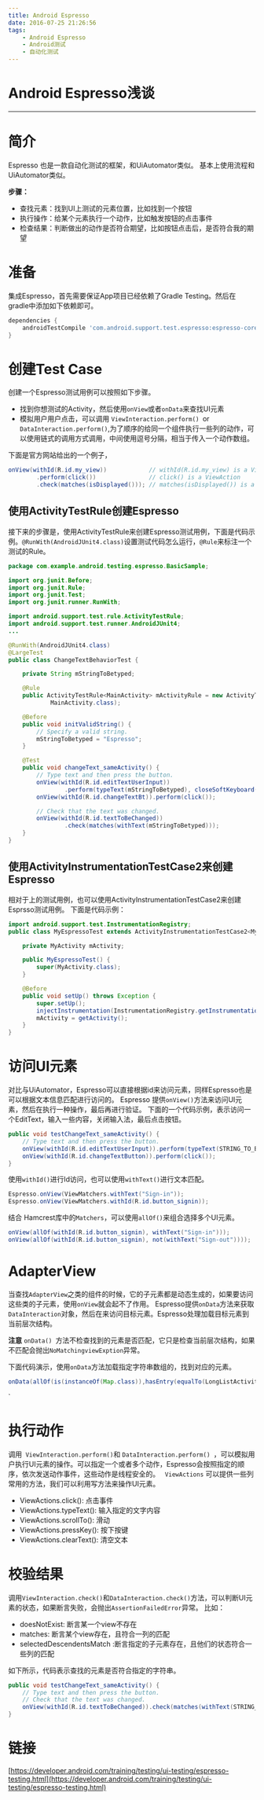 ```yaml
---
title: Android Espresso
date: 2016-07-25 21:26:56
tags:
	- Android Espresso
	- Android测试
	- 自动化测试
---
```



# Android Espresso浅谈

- - - - -

# 简介

Espresso 也是一款自动化测试的框架，和UiAutomator类似。
基本上使用流程和UiAutomator类似。

<!-- more -->

**步骤：**

* 查找元素：找到UI上测试的元素位置，比如找到一个按钮
* 执行操作：给某个元素执行一个动作，比如触发按钮的点击事件
* 检查结果：判断做出的动作是否符合期望，比如按钮点击后，是否符合我的期望

# 准备
集成Espresso，首先需要保证App项目已经依赖了Gradle Testing。然后在gradle中添加如下依赖即可。

```groovy
dependencies {
    androidTestCompile 'com.android.support.test.espresso:espresso-core:2.2.1'
}
```
# 创建Test Case
创建一个Espresso测试用例可以按照如下步骤。
* 找到你想测试的Activity，然后使用`onView`或者`onData`来查找UI元素
* 模拟用户用户点击，可以调用 `ViewInteraction.perform() `or` DataInteraction.perform()`,为了顺序的给同一个组件执行一些列的动作，可以使用链式的调用方式调用，中间使用逗号分隔，相当于传入一个动作数组。

下面是官方网站给出的一个例子，
```java
onView(withId(R.id.my_view))            // withId(R.id.my_view) is a ViewMatcher
        .perform(click())               // click() is a ViewAction
        .check(matches(isDisplayed())); // matches(isDisplayed()) is a ViewAssertion
```
## 使用ActivityTestRule创建Espresso
接下来的步骤是，使用ActivityTestRule来创建Espresso测试用例，下面是代码示例。`@RunWith(AndroidJUnit4.class)`设置测试代码怎么运行，`@Rule`来标注一个测试的Rule。

```java
package com.example.android.testing.espresso.BasicSample;

import org.junit.Before;
import org.junit.Rule;
import org.junit.Test;
import org.junit.runner.RunWith;

import android.support.test.rule.ActivityTestRule;
import android.support.test.runner.AndroidJUnit4;
...

@RunWith(AndroidJUnit4.class)
@LargeTest
public class ChangeTextBehaviorTest {

    private String mStringToBetyped;

    @Rule
    public ActivityTestRule<MainActivity> mActivityRule = new ActivityTestRule<>(
            MainActivity.class);

    @Before
    public void initValidString() {
        // Specify a valid string.
        mStringToBetyped = "Espresso";
    }

    @Test
    public void changeText_sameActivity() {
        // Type text and then press the button.
        onView(withId(R.id.editTextUserInput))
                .perform(typeText(mStringToBetyped), closeSoftKeyboard());
        onView(withId(R.id.changeTextBt)).perform(click());

        // Check that the text was changed.
        onView(withId(R.id.textToBeChanged))
                .check(matches(withText(mStringToBetyped)));
    }
}
```

## 使用ActivityInstrumentationTestCase2来创建Espresso
相对于上的测试用例，也可以使用ActivityInstrumentationTestCase2来创建Esprsso测试用例。
下面是代码示例：
```java
import android.support.test.InstrumentationRegistry;
public class MyEspressoTest extends ActivityInstrumentationTestCase2<MyActivity> {

    private MyActivity mActivity;

    public MyEspressoTest() {
        super(MyActivity.class);
    }

    @Before
    public void setUp() throws Exception {
        super.setUp();
        injectInstrumentation(InstrumentationRegistry.getInstrumentation());
        mActivity = getActivity();
    }
}
```
# 访问UI元素
对比与UiAutomator，Espresso可以直接根据id来访问元素，同样Espresso也是可以根据文本信息匹配进行访问的。
Espresso 提供` onView() `方法来访问UI元素，然后在执行一种操作，最后再进行验证。
下面的一个代码示例，表示访问一个EditText，输入一些内容，关闭输入法，最后点击按钮。
```java
public void testChangeText_sameActivity() {
    // Type text and then press the button.
    onView(withId(R.id.editTextUserInput)).perform(typeText(STRING_TO_BE_TYPED), closeSoftKeyboard());
    onView(withId(R.id.changeTextButton)).perform(click());
}
```
使用`withId()`进行Id访问，也可以使用`withText()`进行文本匹配。
```java
Espresso.onView(ViewMatchers.withText("Sign-in"));
Espresso.onView(ViewMatchers.withId(R.id.button_signin));
```
结合 Hamcrest库中的`Matchers`，可以使用`allOf()`来组合选择多个UI元素。
```java
onView(allOf(withId(R.id.button_signin), withText("Sign-in")));
onView(allOf(withId(R.id.button_signin), not(withText("Sign-out"))));
```
# AdapterView
当查找`AdapterView`之类的组件的时候，它的子元素都是动态生成的，如果要访问这些类的子元素，使用`onView`就会起不了作用。
Espresso提供`onData`方法来获取` DataInteraction `对象，然后在来访问目标元素。Espresso处理加载目标元素到当前层次结构。

**注意**
`onData() `方法不检查找到的元素是否匹配，它只是检查当前层次结构，如果不匹配会抛出`NoMatchingviewExption`异常。

下面代码演示，使用`onData`方法加载指定字符串数组的，找到对应的元素。
```java
onData(allOf(is(instanceOf(Map.class)),hasEntry(equalTo(LongListActivity.ROW_TEXT), is(str))));
```
`
# 执行动作
调用` ViewInteraction.perform()`和 `DataInteraction.perform() `，可以模拟用户执行UI元素的操作。可以指定一个或者多个动作，Espresso会按照指定的顺序，依次发送动作事件，这些动作是线程安全的。
` ViewActions` 可以提供一些列常用的方法，我们可以利用写方法来操作UI元素。

* ViewActions.click():  点击事件
* ViewActions.typeText(): 输入指定的文字内容
* ViewActions.scrollTo():  滑动
* ViewActions.pressKey():  按下按键
* ViewActions.clearText():  清空文本

# 校验结果

调用` ViewInteraction.check() `和` DataInteraction.check() `方法，可以判断UI元素的状态，如果断言失败，会抛出`AssertionFailedError`异常。
比如：
* doesNotExist: 断言某一个view不存在
* matches:  断言某个view存在，且符合一列的匹配
* selectedDescendentsMatch :断言指定的子元素存在，且他们的状态符合一些列的匹配

如下所示，代码表示查找的元素是否符合指定的字符串。
```java
public void testChangeText_sameActivity() {
    // Type text and then press the button.
    // Check that the text was changed.
    onView(withId(R.id.textToBeChanged)).check(matches(withText(STRING_TO_BE_TYPED)));
}

```

# 链接
[https://developer.android.com/training/testing/ui-testing/espresso-testing.html](https://developer.android.com/training/testing/ui-testing/espresso-testing.html)